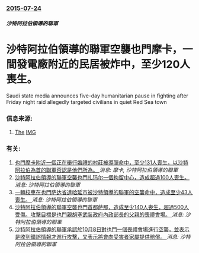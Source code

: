 ### [2015-07-24](/news/2015/07/24/index.md)

##### 沙特阿拉伯領導的聯軍
# 沙特阿拉伯領導的聯軍空襲也門摩卡，一間發電廠附近的民居被炸中，至少120人喪生。 

Saudi state media announces five-day humanitarian pause in fighting after Friday night raid allegedly targeted civilians in quiet Red Sea town


### 信息来源:

1. [The](http://www.theguardian.com/world/2015/jul/26/saudi-arabia-led-coalition-calls-ceasefire-yemen-120-die-airstrike) [IMG](https://i.guim.co.uk/img/static/sys-images/Guardian/Pix/pictures/2015/7/26/1437869352674/423bd54d-6b58-4415-b419-03bbb907204b-2060x1236.jpeg?width=1200&height=630&quality=85&auto=format&fit=crop&overlay-align=bottom%2Cleft&overlay-width=100p&overlay-base64=L2ltZy9zdGF0aWMvb3ZlcmxheXMvdGctYWdlLTIwMTUucG5n&enable=upscale&s=c55fe4e80375513b6b47805831950716)

### 有关:

1. [也門摩卡附近一個正在舉行婚禮的村莊被導彈命中，至少131人喪生，以沙特阿拉伯為首的聯軍否認是他們所為。 ](/zh/news/2015/09/28/也門摩卡附近一個正在舉行婚禮的村莊被導彈命中-至少131人喪生-以沙特阿拉伯為首的聯軍否認是他們所為.md) _消息: 摩卡, 沙特阿拉伯領導的聯軍_
2. [沙特阿拉伯領導的聯軍空襲也門扎玛尔一個拘留中心，造成超過100人喪生。 ](/zh/news/2019/09/1/沙特阿拉伯領導的聯軍空襲也門扎玛尔一個拘留中心-造成超過100人喪生.md) _消息: 沙特阿拉伯領導的聯軍_
3. [一輛校車在也門萨达省達哈延市被沙特領導的聯軍的空襲命中，造成至少43人喪生。 ](/zh/news/2018/08/9/一輛校車在也門萨达省達哈延市被沙特領導的聯軍的空襲命中-造成至少43人喪生.md) _消息: 沙特阿拉伯領導的聯軍_
4. [沙特阿拉伯領導的聯軍空襲也門首都萨那，造成至少140人喪生，超過500人受傷。攻擊目標是也門親胡塞武裝政府內政部長的父親的喪禮會場。 ](/zh/news/2016/10/8/沙特阿拉伯領導的聯軍空襲也門首都萨那-造成至少140人喪生-超過500人受傷-攻擊目標是也門親胡塞武裝政府內政部長的父親.md) _消息: 沙特阿拉伯領導的聯軍_
5. [沙特阿拉伯領導的聯軍承認於10月8日對也門一個喪禮會場進行空襲，並表示是收到錯誤情報才進行攻擊，又表示將會向受害者家屬提供賠償。 ](/zh/news/2016/10/15/沙特阿拉伯領導的聯軍承認於10月8日對也門一個喪禮會場進行空襲-並表示是收到錯誤情報才進行攻擊-又表示將會向受害者家屬提.md) _消息: 沙特阿拉伯領導的聯軍_
